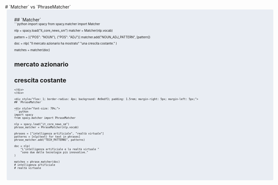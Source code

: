 <style>
  body {
      max-width: 90rem;
  }
  h2 {
      text-align: center;
      text-decoration: underline;
      color: #888888;
  }
</style>


<div style="margin-top: 80px;">
# `Matcher` vs `PhraseMatcher`

<div style="display: flex; justify-content: space-between;">
<div style="flex: 1; border-radius: 4px; background: #e9edf3; padding: 1.5rem; margin-right: 5px; margin-left: 5px;">
## `Matcher`

<div style="font-size: 70%;">
```python
import spacy
from spacy.matcher import Matcher

nlp = spacy.load("it_core_news_sm")
matcher = Matcher(nlp.vocab)

pattern = [{"POS": "NOUN"}, {"POS": "ADJ"}]
matcher.add("NOUN_ADJ_PATTERN", [pattern])


doc = nlp(
    "Il mercato azionario ha mostrato"
    "una crescita costante."
)

matches = matcher(doc)
# mercato azionario
# crescita costante
```
</div>
</div>

<div style="flex: 1; border-radius: 4px; background: #e9edf3; padding: 1.5rem; margin-right: 5px; margin-left: 5px;">
## `PhraseMatcher`

<div style="font-size: 70%;">
```python
import spacy
from spacy.matcher import PhraseMatcher

nlp = spacy.load("it_core_news_sm")
phrase_matcher = PhraseMatcher(nlp.vocab)

phrases = ["intelligenza artificiale", "realtà virtuale"]
patterns = [nlp(text) for text in phrases]
phrase_matcher.add("TECH_PATTERNS", patterns)

doc = nlp(
    "L’intelligenza artificiale e la realtà virtuale "
    "sono due delle tecnologie più innovative."
)

matches = phrase_matcher(doc)
# intelligenza artificiale
# realtà virtuale
```
</div>
</div>
</div>
</div>
